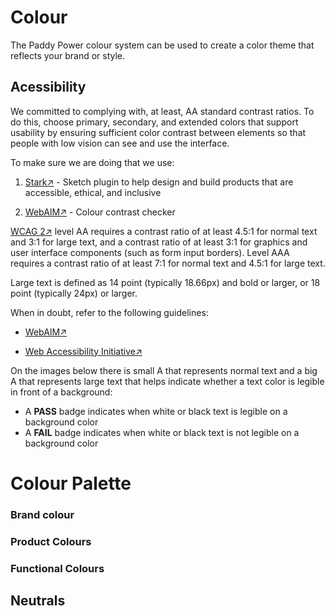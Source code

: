 # Colour

The Paddy Power colour system can be used to create a color theme that reflects your brand or style.



## Acessibility

We committed to complying with, at least, AA standard contrast ratios. To do this, choose primary, secondary, and extended colors that support usability by ensuring sufficient color contrast between elements so that people with low vision can see and use the interface.

To make sure we are doing that we use:

1. [Stark↗](https://www.getstark.co/) - Sketch plugin to help design and build products that are accessible, ethical, and inclusive 

2. [WebAIM↗](https://webaim.org/resources/contrastchecker/) - Colour contrast checker 

   

[WCAG 2↗](http://www.w3.org/TR/WCAG20/) level AA requires a contrast ratio of at least 4.5:1 for normal text and 3:1 for large text, and a contrast ratio of at least 3:1 for graphics and user interface components (such as form input borders). Level AAA requires a contrast ratio of at least 7:1 for normal text and 4.5:1 for large text.

Large text is defined as 14 point (typically 18.66px) and bold or larger, or 18 point (typically 24px) or larger.

When in doubt, refer to the following guidelines:

- [WebAIM↗](http://webaim.org/) 

- [Web Accessibility Initiative↗](https://www.w3.org/) 

  

On the images below there is small A that represents normal text and a big A that represents large text that helps indicate whether a text color is legible in front of a background:

- A **PASS** badge indicates when white or black text is legible on a background color
- A **FAIL** badge indicates when white or black text is not legible on a background color



# Colour Palette

### Brand colour

<color-swatch-card background-color="#004833" palette-name="$color-dark-green-1"></color-swatch-card>
<color-swatch-card background-color="#006858" palette-name="$color-dark-green-2"></color-swatch-card>
<color-swatch-card background-color="#31953E" palette-name="$color-light-green-1"></color-swatch-card>



<color-swatch-card background-color="#41BB46" palette-name="$color-light-green-2"></color-swatch-card>
<color-swatch-card background-color="#FCE300" palette-name="$color-yellow"></color-swatch-card>



### Product Colours

<color-swatch-card background-color="#009E51" palette-name="$color-pigment-green"></color-swatch-card>
<color-swatch-card background-color="#ffffff" palette-name="$color-white"></color-swatch-card>



### Functional Colours

<color-swatch-card background-color="#D9EAE0" palette-name="$color-panache"></color-swatch-card>
<color-swatch-card background-color="#147C3E" palette-name="$color-jewel"></color-swatch-card>
<color-swatch-card background-color="#BB3838" palette-name="$color-red"></color-swatch-card>
<color-swatch-card background-color="#8C2929" palette-name="$color-stiletto"></color-swatch-card>



## Neutrals



<color-swatch-card background-color="#474752" palette-name="$color-gun-powder"></color-swatch-card>
<color-swatch-card background-color="#73737D" palette-name="$color-manatee"></color-swatch-card>
<color-swatch-card background-color="#D5D5D8" palette-name="$color-wood-ash"></color-swatch-card>

<color-swatch-card background-color="#F2F2F7" palette-name="$color-ghost-white"></color-swatch-card>






